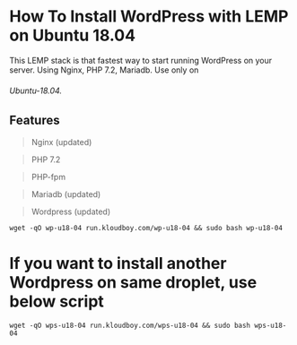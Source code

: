 # How To Install WordPress with LEMP on Ubuntu 18.04

This LEMP stack is that fastest way to start running WordPress on your server. Using Nginx, PHP 7.2, Mariadb.
Use only on 
###### Ubuntu-18.04.

## Features

> Nginx (updated)

> PHP 7.2

> PHP-fpm

> Mariadb (updated)

> Wordpress (updated)

`wget -qO wp-u18-04 run.kloudboy.com/wp-u18-04 && sudo bash wp-u18-04`

# If you want to install another Wordpress on same droplet, use below script

`wget -qO wps-u18-04 run.kloudboy.com/wps-u18-04 && sudo bash wps-u18-04`
